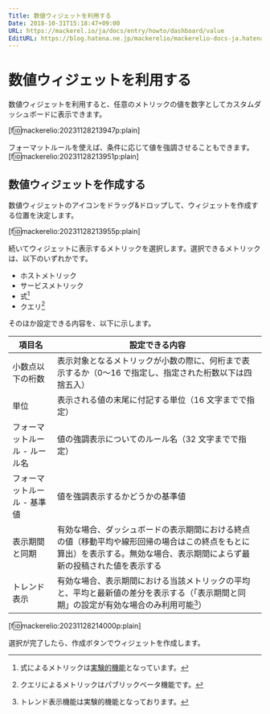 ```yaml
---
Title: 数値ウィジェットを利用する
Date: 2018-10-31T15:18:47+09:00
URL: https://mackerel.io/ja/docs/entry/howto/dashboard/value
EditURL: https://blog.hatena.ne.jp/mackerelio/mackerelio-docs-ja.hatenablog.mackerel.io/atom/entry/10257846132662339692
---
```


# 数値ウィジェットを利用する

数値ウィジェットを利用すると、任意のメトリックの値を数字としてカスタムダッシュボードに表示できます。

[f:id:mackerelio:20231128213947p:plain]

フォーマットルールを使えば、条件に応じて値を強調させることもできます。
[f:id:mackerelio:20231128213951p:plain]

## 数値ウィジェットを作成する

数値ウィジェットのアイコンをドラッグ&amp;ドロップして、ウィジェットを作成する位置を決定します。

[f:id:mackerelio:20231128213955p:plain]

続いてウィジェットに表示するメトリックを選択します。選択できるメトリックは、以下のいずれかです。

- ホストメトリック
- サービスメトリック
- 式[^1]
- クエリ[^2]

そのほか設定できる内容を、以下に示します。

| 項目名                        | 設定できる内容                                                                                                                                                             |
| ----------------------------- | -------------------------------------------------------------------------------------------------------------------------------------------------------------------------- |
| 小数点以下の桁数              | 表示対象となるメトリックが小数の際に、何桁まで表示するか（0〜16 で指定し、指定された桁数以下は四捨五入）                                                                   |
| 単位                          | 表示される値の末尾に付記する単位（16 文字までで指定）                                                                                                                      |
| フォーマットルール - ルール名 | 値の強調表示についてのルール名（32 文字までで指定）                                                                                                                        |
| フォーマットルール - 基準値   | 値を強調表示するかどうかの基準値                                                                                                                                           |
| 表示期間と同期                | 有効な場合、ダッシュボードの表示期間における終点の値（移動平均や線形回帰の場合はこの終点をもとに算出）を表示する。無効な場合、表示期間によらず最新の投稿された値を表示する |
| トレンド表示                  | 有効な場合、表示期間における当該メトリックの平均と、平均と最新値の差分を表示する（「表示期間と同期」の設定が有効な場合のみ利用可能[^3]）                                   |

[f:id:mackerelio:20231128214000p:plain]

選択が完了したら、作成ボタンでウィジェットを作成します。

[^1]: 式によるメトリックは[実験的機能](https://mackerel.io/ja/docs/entry/advanced/experimental-features)となっています。
[^2]: クエリによるメトリックはパブリックベータ機能です。
[^3]: トレンド表示機能は実験的機能となっております。
